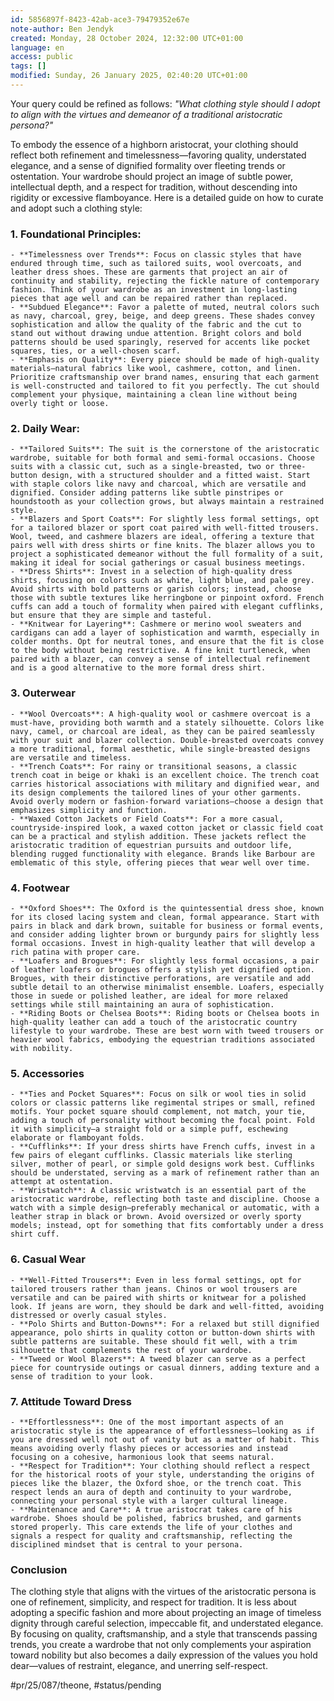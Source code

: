```yaml
---
id: 5856897f-8423-42ab-ace3-79479352e67e
note-author: Ben Jendyk
created: Monday, 28 October 2024, 12:32:00 UTC+01:00
language: en
access: public
tags: []
modified: Sunday, 26 January 2025, 02:40:20 UTC+01:00
---
```


Your query could be refined as follows: *"What clothing style should I adopt to align with the virtues and demeanor of a traditional aristocratic persona?"*

To embody the essence of a highborn aristocrat, your clothing should reflect both refinement and timelessness—favoring quality, understated elegance, and a sense of dignified formality over fleeting trends or ostentation. Your wardrobe should project an image of subtle power, intellectual depth, and a respect for tradition, without descending into rigidity or excessive flamboyance. Here is a detailed guide on how to curate and adopt such a clothing style:

### 1. **Foundational Principles:**

	- **Timelessness over Trends**: Focus on classic styles that have endured through time, such as tailored suits, wool overcoats, and leather dress shoes. These are garments that project an air of continuity and stability, rejecting the fickle nature of contemporary fashion. Think of your wardrobe as an investment in long-lasting pieces that age well and can be repaired rather than replaced.
	- **Subdued Elegance**: Favor a palette of muted, neutral colors such as navy, charcoal, grey, beige, and deep greens. These shades convey sophistication and allow the quality of the fabric and the cut to stand out without drawing undue attention. Bright colors and bold patterns should be used sparingly, reserved for accents like pocket squares, ties, or a well-chosen scarf.
	- **Emphasis on Quality**: Every piece should be made of high-quality materials—natural fabrics like wool, cashmere, cotton, and linen. Prioritize craftsmanship over brand names, ensuring that each garment is well-constructed and tailored to fit you perfectly. The cut should complement your physique, maintaining a clean line without being overly tight or loose.

### 2. **Daily Wear:**

	- **Tailored Suits**: The suit is the cornerstone of the aristocratic wardrobe, suitable for both formal and semi-formal occasions. Choose suits with a classic cut, such as a single-breasted, two or three-button design, with a structured shoulder and a fitted waist. Start with staple colors like navy and charcoal, which are versatile and dignified. Consider adding patterns like subtle pinstripes or houndstooth as your collection grows, but always maintain a restrained style.
	- **Blazers and Sport Coats**: For slightly less formal settings, opt for a tailored blazer or sport coat paired with well-fitted trousers. Wool, tweed, and cashmere blazers are ideal, offering a texture that pairs well with dress shirts or fine knits. The blazer allows you to project a sophisticated demeanor without the full formality of a suit, making it ideal for social gatherings or casual business meetings.
	- **Dress Shirts**: Invest in a selection of high-quality dress shirts, focusing on colors such as white, light blue, and pale grey. Avoid shirts with bold patterns or garish colors; instead, choose those with subtle textures like herringbone or pinpoint oxford. French cuffs can add a touch of formality when paired with elegant cufflinks, but ensure that they are simple and tasteful.
	- **Knitwear for Layering**: Cashmere or merino wool sweaters and cardigans can add a layer of sophistication and warmth, especially in colder months. Opt for neutral tones, and ensure that the fit is close to the body without being restrictive. A fine knit turtleneck, when paired with a blazer, can convey a sense of intellectual refinement and is a good alternative to the more formal dress shirt.

### 3. **Outerwear**

	- **Wool Overcoats**: A high-quality wool or cashmere overcoat is a must-have, providing both warmth and a stately silhouette. Colors like navy, camel, or charcoal are ideal, as they can be paired seamlessly with your suit and blazer collection. Double-breasted overcoats convey a more traditional, formal aesthetic, while single-breasted designs are versatile and timeless.
	- **Trench Coats**: For rainy or transitional seasons, a classic trench coat in beige or khaki is an excellent choice. The trench coat carries historical associations with military and dignified wear, and its design complements the tailored lines of your other garments. Avoid overly modern or fashion-forward variations—choose a design that emphasizes simplicity and function.
	- **Waxed Cotton Jackets or Field Coats**: For a more casual, countryside-inspired look, a waxed cotton jacket or classic field coat can be a practical and stylish addition. These jackets reflect the aristocratic tradition of equestrian pursuits and outdoor life, blending rugged functionality with elegance. Brands like Barbour are emblematic of this style, offering pieces that wear well over time.

### 4. **Footwear**

	- **Oxford Shoes**: The Oxford is the quintessential dress shoe, known for its closed lacing system and clean, formal appearance. Start with pairs in black and dark brown, suitable for business or formal events, and consider adding lighter brown or burgundy pairs for slightly less formal occasions. Invest in high-quality leather that will develop a rich patina with proper care.
	- **Loafers and Brogues**: For slightly less formal occasions, a pair of leather loafers or brogues offers a stylish yet dignified option. Brogues, with their distinctive perforations, are versatile and add subtle detail to an otherwise minimalist ensemble. Loafers, especially those in suede or polished leather, are ideal for more relaxed settings while still maintaining an aura of sophistication.
	- **Riding Boots or Chelsea Boots**: Riding boots or Chelsea boots in high-quality leather can add a touch of the aristocratic country lifestyle to your wardrobe. These are best worn with tweed trousers or heavier wool fabrics, embodying the equestrian traditions associated with nobility.

### 5. **Accessories**

	- **Ties and Pocket Squares**: Focus on silk or wool ties in solid colors or classic patterns like regimental stripes or small, refined motifs. Your pocket square should complement, not match, your tie, adding a touch of personality without becoming the focal point. Fold it with simplicity—a straight fold or a simple puff, eschewing elaborate or flamboyant folds.
	- **Cufflinks**: If your dress shirts have French cuffs, invest in a few pairs of elegant cufflinks. Classic materials like sterling silver, mother of pearl, or simple gold designs work best. Cufflinks should be understated, serving as a mark of refinement rather than an attempt at ostentation.
	- **Wristwatch**: A classic wristwatch is an essential part of the aristocratic wardrobe, reflecting both taste and discipline. Choose a watch with a simple design—preferably mechanical or automatic, with a leather strap in black or brown. Avoid oversized or overly sporty models; instead, opt for something that fits comfortably under a dress shirt cuff.

### 6. **Casual Wear**

	- **Well-Fitted Trousers**: Even in less formal settings, opt for tailored trousers rather than jeans. Chinos or wool trousers are versatile and can be paired with shirts or knitwear for a polished look. If jeans are worn, they should be dark and well-fitted, avoiding distressed or overly casual styles.
	- **Polo Shirts and Button-Downs**: For a relaxed but still dignified appearance, polo shirts in quality cotton or button-down shirts with subtle patterns are suitable. These should fit well, with a trim silhouette that complements the rest of your wardrobe.
	- **Tweed or Wool Blazers**: A tweed blazer can serve as a perfect piece for countryside outings or casual dinners, adding texture and a sense of tradition to your look.

### 7. **Attitude Toward Dress**

	- **Effortlessness**: One of the most important aspects of an aristocratic style is the appearance of effortlessness—looking as if you are dressed well not out of vanity but as a matter of habit. This means avoiding overly flashy pieces or accessories and instead focusing on a cohesive, harmonious look that seems natural.
	- **Respect for Tradition**: Your clothing should reflect a respect for the historical roots of your style, understanding the origins of pieces like the blazer, the Oxford shoe, or the trench coat. This respect lends an aura of depth and continuity to your wardrobe, connecting your personal style with a larger cultural lineage.
	- **Maintenance and Care**: A true aristocrat takes care of his wardrobe. Shoes should be polished, fabrics brushed, and garments stored properly. This care extends the life of your clothes and signals a respect for quality and craftsmanship, reflecting the disciplined mindset that is central to your persona.

### Conclusion

The clothing style that aligns with the virtues of the aristocratic persona is one of refinement, simplicity, and respect for tradition. It is less about adopting a specific fashion and more about projecting an image of timeless dignity through careful selection, impeccable fit, and understated elegance. By focusing on quality, craftsmanship, and a style that transcends passing trends, you create a wardrobe that not only complements your aspiration toward nobility but also becomes a daily expression of the values you hold dear—values of restraint, elegance, and unerring self-respect.


#pr/25/087/theone, #status/pending